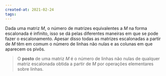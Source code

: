 ```yaml
---
created-at: 2021-02-24
tags:
---
```

Dada uma matriz $M$, o número de matrizes equivalentes a $M$ na forma escalonada é infinito, isso se dá pelas diferentes maneiras em que se pode fazer o escalonamento. Apesar disso todas as matrizes escalonadas a partir de $M$ têm em comum o número de linhas não nulas e as colunas em que aparecem os pivôs.
> O **posto** de uma matriz $M$ é o número de linhas não nulas de qualquer matriz escalonada obtida a partir de $M$ por operações elementares sobre linhas.